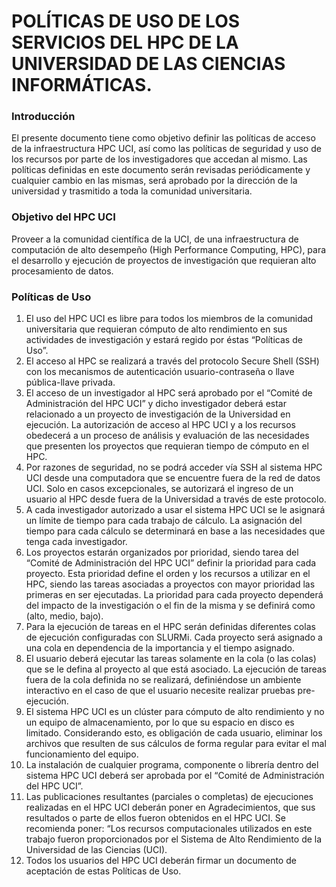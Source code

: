 # POLÍTICAS DE USO DE LOS SERVICIOS DEL HPC DE LA UNIVERSIDAD DE LAS CIENCIAS INFORMÁTICAS.

### Introducción
El presente documento tiene como objetivo definir las políticas de acceso de la infraestructura HPC UCI, así como las políticas de seguridad y uso de los recursos por parte de los investigadores que accedan al mismo. Las políticas definidas en este documento serán revisadas periódicamente y cualquier cambio en las mismas, será aprobado por la dirección de la universidad y trasmitido a toda la comunidad universitaria.

### Objetivo del HPC UCI
Proveer a la comunidad científica de la UCI, de una infraestructura de computación de alto desempeño (High Performance Computing, HPC), para el desarrollo y ejecución de proyectos de investigación que requieran alto procesamiento de datos.  

### Políticas de Uso

1. El uso del HPC UCI es libre para todos los miembros de la comunidad universitaria que requieran cómputo de alto rendimiento en sus actividades de investigación y estará regido por éstas “Políticas de Uso”.
2. El acceso al HPC se realizará a través del protocolo Secure Shell (SSH) con los mecanismos de autenticación usuario-contraseña o llave pública-llave privada. 
3. El acceso de un investigador al HPC será aprobado por 	el “Comité de Administración del HPC UCI” y dicho investigador deberá estar relacionado a un proyecto de investigación de la Universidad en ejecución. La autorización de acceso al HPC UCI y a los recursos obedecerá a un proceso de análisis y evaluación de las 	necesidades que presenten los proyectos que requieran tiempo de cómputo en el HPC.
4. Por razones de seguridad, no se podrá acceder vía SSH al sistema HPC UCI desde una computadora que se encuentre fuera de la red de datos UCI. Solo en casos excepcionales, se autorizará el ingreso de un usuario al HPC desde fuera de la Universidad a través de este protocolo.
5. A cada investigador autorizado a usar el sistema HPC UCI se le asignará un límite de tiempo para cada trabajo de cálculo. La asignación del tiempo para cada cálculo se determinará en base a las necesidades que tenga cada investigador.
6. Los proyectos estarán organizados por prioridad, siendo tarea del “Comité de Administración del HPC UCI” definir la prioridad 	para cada proyecto. Esta prioridad define el orden y los recursos a utilizar en el HPC, siendo las tareas asociadas a proyectos con mayor prioridad las primeras en ser ejecutadas. La prioridad para cada proyecto dependerá del impacto de la investigación o el fin de la misma y se definirá como (alto, medio, bajo).
7. Para la ejecución de tareas en el HPC serán definidas diferentes colas de ejecución configuradas con SLURMi. Cada proyecto será asignado a una cola en dependencia de la importancia y el tiempo asignado. 
8. El usuario deberá ejecutar las tareas solamente en la cola (o las colas) que se le defina al proyecto al que está asociado. La ejecución de tareas fuera de la cola definida no se realizará, definiéndose un ambiente interactivo en el caso de que el usuario necesite realizar pruebas pre-ejecución.
9. El sistema HPC UCI es un clúster para cómputo de alto rendimiento y no un equipo de almacenamiento, por lo que su espacio en disco es limitado. Considerando esto, es obligación de cada usuario, eliminar los archivos que resulten de sus cálculos de forma regular para evitar el mal funcionamiento del equipo.
10. La instalación de cualquier programa, componente o librería dentro del sistema HPC UCI deberá ser aprobada por el “Comité de Administración del HPC UCI”.
11. Las publicaciones resultantes (parciales o completas) de ejecuciones realizadas en el HPC UCI deberán poner en Agradecimientos, que sus resultados o parte de ellos fueron obtenidos en el HPC UCI. Se recomienda poner: “Los recursos computacionales utilizados en este trabajo fueron proporcionados por el Sistema de Alto Rendimiento de la Universidad de las Ciencias (UCI).
12. Todos los usuarios del HPC UCI deberán firmar un documento de aceptación de estas Políticas de Uso.
